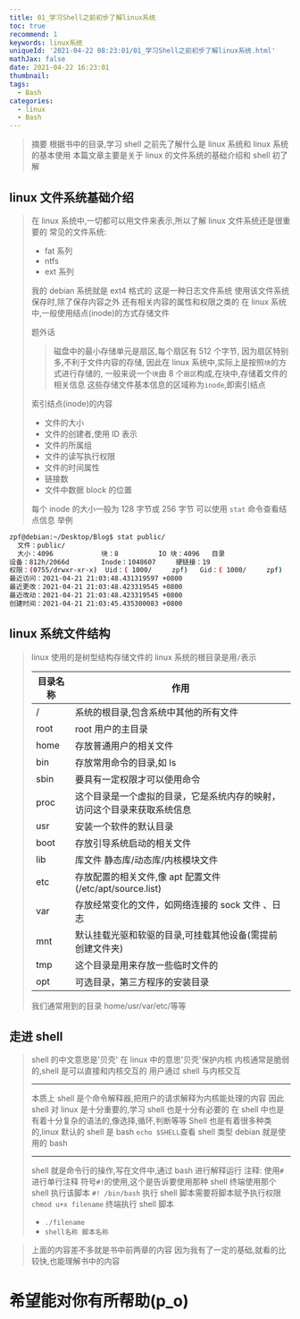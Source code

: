```yaml
---
title: 01_学习Shell之前初步了解linux系统
toc: true
recommend: 1
keywords: linux系统
uniqueId: '2021-04-22 08:23:01/01_学习Shell之前初步了解linux系统.html'
mathJax: false
date: 2021-04-22 16:23:01
thumbnail:
tags:
  - Bash
categories:
  - linux
  - Bash
---
```


> 摘要
> 根据书中的目录,学习 shell 之前先了解什么是 linux 系统和 linux 系统的基本使用
> 本篇文章主要是关于 linux 的文件系统的基础介绍和 shell 初了解

<!-- more -->

## linux 文件系统基础介绍

> 在 linux 系统中,一切都可以用文件来表示,所以了解 linux 文件系统还是很重要的
> 常见的文件系统:
>
> - fat 系列
> - ntfs
> - ext 系列
>
> 我的 debian 系统就是 ext4 格式的
> 这是一种日志文件系统
> 使用该文件系统保存时,除了保存内容之外
> 还有相关内容的属性和权限之类的
> 在 linux 系统中,一般使用结点(inode)的方式存储文件
>
> 题外话
>
> > 磁盘中的最小存储单元是扇区,每个扇区有 512 个字节,
> > 因为扇区特别多,不利于文件内容的存储,
> > 因此在 linux 系统中,实际上是按照`块`的方式进行存储的,
> > 一般来说一个`块`由 8 个`扇区`构成,在块中,存储着文件的相关信息
> > 这些存储文件基本信息的区域称为`inode`,即索引结点
>
> 索引结点(inode)的内容
>
> - 文件的大小
> - 文件的创建者,使用 ID 表示
> - 文件的所属组
> - 文件的读写执行权限
> - 文件的时间属性
> - 链接数
> - 文件中数据 block 的位置
>
> 每个 inode 的大小一般为 128 字节或 256 字节
> 可以使用 `stat` 命令查看结点信息
> 举例

```bash
zpf@debian:~/Desktop/Blog$ stat public/
  文件：public/
  大小：4096            块：8          IO 块：4096   目录
设备：812h/2066d        Inode：1048607     硬链接：19
权限：(0755/drwxr-xr-x)  Uid：( 1000/     zpf)   Gid：( 1000/     zpf)
最近访问：2021-04-21 21:03:48.431319597 +0800
最近更改：2021-04-21 21:03:48.423319545 +0800
最近改动：2021-04-21 21:03:48.423319545 +0800
创建时间：2021-04-21 21:03:45.435300083 +0800
```

## linux 系统文件结构

> linux 使用的是树型结构存储文件的
> linux 系统的根目录是用`/`表示
>
> | 目录名称 | 作用                                                                     |
> | -------- | ------------------------------------------------------------------------ |
> | /        | 系统的根目录,包含系统中其他的所有文件                                    |
> | root     | root 用户的主目录                                                        |
> | home     | 存放普通用户的相关文件                                                   |
> | bin      | 存放常用命令的目录,如 ls                                                 |
> | sbin     | 要具有一定权限才可以使用命令                                             |
> | proc     | 这个目录是一个虚拟的目录，它是系统内存的映射，访问这个目录来获取系统信息 |
> | usr      | 安装一个软件的默认目录                                                   |
> | boot     | 存放引导系统启动的相关文件                                               |
> | lib      | 库文件 静态库/动态库/内核模块文件                                        |
> | etc      | 存放配置的相关文件,像 apt 配置文件(/etc/apt/source.list)                 |
> | var      | 存放经常变化的文件，如网络连接的 sock 文件 、日志                        |
> | mnt      | 默认挂载光驱和软驱的目录,可挂载其他设备(需提前创建文件夹)                |
> | tmp      | 这个目录是用来存放一些临时文件的                                         |
> | opt      | 可选目录，第三方程序的安装目录                                           |
>
> 我们通常用到的目录
> home/usr/var/etc/等等

## 走进 shell

> shell 的中文意思是'贝壳'
> 在 linux 中的意思'贝壳'保护内核
> 内核通常是脆弱的,shell 是可以直接和内核交互的
> 用户通过 shell 与内核交互
>
> ---
>
> 本质上 shell 是个命令解释器,把用户的请求解释为内核能处理的内容
> 因此 shell 对 linux 是十分重要的,学习 shell 也是十分有必要的
> 在 shell 中也是有着十分复杂的语法的,像选择,循环,判断等等
> Shell 也是有着很多种类的,linux 默认的 shell 是 bash
> `echo $SHELL`查看 shell 类型
> debian 就是使用的 bash
>
> ---
>
> shell 就是命令行的操作,写在文件中,通过 bash 进行解释运行
> 注释: 使用`#`进行单行注释
> 符号`#!`的使用,这个是告诉要使用那种 shell 终端使用那个 shell 执行该脚本
> `#! /bin/bash`
> 执行 shell 脚本需要将脚本赋予执行权限
> `chmod u+x filename`
> 终端执行 shell 脚本
>
> - `./filename`
> - `shell名称 脚本名称`

> 上面的内容差不多就是书中前两章的内容
> 因为我有了一定的基础,就看的比较快,也能理解书中的内容

# 希望能对你有所帮助(p_o)
